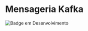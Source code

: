 # Mensageria Kafka

![Badge em Desenvolvimento](http://img.shields.io/static/v1?label=STATUS&message=EM%20DESENVOLVIMENTO&color=GREEN)

